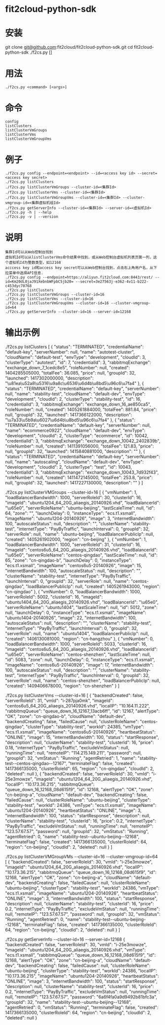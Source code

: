 fit2cloud-python-sdk
====================

安装
======================================
git clone git@github.com:fit2cloud/fit2cloud-python-sdk.git
cd fit2cloud-python-sdk
./f2cs.py <command> [<args>]

用法
======================================
    ./f2cs.py <command> [<args>]
    
命令
======================================
    config
    listClusters
    listClusterVmGroups
    listClusterVms
    listClusterVmGroupVms

例子
======================================
    ./f2cs.py config --endpoint=<endpoint> --id=<access key id> --secret=<access key secret>
    ./f2cs.py listClusters
    ./f2cs.py listClusterVmGroups --cluster-id=<集群Id>
    ./f2cs.py listClusterVms --cluster-id=<集群Id>
    ./f2cs.py listClusterVmGroupVms --cluster-id=<集群Id> --cluster-vmgroup-id=<集群虚拟机组Id>
    ./f2cs.py getServerInfo --cluster-id=<集群Id> --server-id=<虚拟机Id>
    ./f2cs.py -h | --help
    ./f2cs.py -v | --version

说明
======================================

    集群Id可以从Web控制台找到
    虚拟机Id可以从listClusterVms命令结果中找到，或从Web控制台虚拟机列表页第一列，这个虚拟机Id为整数类型，如12168
    acccess key id和access key secret可以从Web控制台找到，点击右上角用户名，从下拉菜单中选择API信息.
    ./f2cs.py config --endpoint=https://aliyun.fit2cloud.com:8443/rest/ --id=Km20dL0jaJ91XebnbWFpbC5jb20= --secret=3e27563j-e362-4v11-b222-c453dyc70768
    ./f2cs.py listClusters
    ./f2cs.py listClusterVmGroups --cluster-id=16
    ./f2cs.py listClusterVms --cluster-id=16
    ./f2cs.py listClusterVmGroupVms --cluster-id=16 --cluster-vmgroup-id=64
    ./f2cs.py getServerInfo --cluster-id=16 --server-id=12168

输出示例
======================================

./f2cs.py listClusters
[
  {
    "status": "TERMINATED",
    "credentialName": "default-key",
    "serverNumber": null,
    "name": "autotest-cluster",
    "cloudName": "default-test",
    "envType": "development",
    "cloudId": 3,
    "clusterType": "autotest",
    "id": 7,
    "credentialId": 3,
    "rabbitmqExchange": "exchange_down_7_1cedc8e5",
    "roleNumber": null,
    "created": 1404285505000,
    "totalFee": 36.085,
    "price": null,
    "groupId": 32,
    "launched": 1417302000000,
    "description": "\u81ea\u52a8\u5316\u9a8c\u6536\u6d4b\u8bd5\u96c6\u7fa4"
  },
  {
    "status": "TERMINATED",
    "credentialName": "default-key",
    "serverNumber": null,
    "name": "stability-test",
    "cloudName": "default-dev",
    "envType": "development",
    "cloudId": 2,
    "clusterType": "stability-test",
    "id": 16,
    "credentialId": 3,
    "rabbitmqExchange": "exchange_down_16_ae850ca5",
    "roleNumber": null,
    "created": 1405261884000,
    "totalFee": 881.84,
    "price": null,
    "groupId": 32,
    "launched": 1417366122000,
    "description": "\u7a33\u5b9a\u6027\u6d4b\u8bd5\u96c6\u7fa4"
  },
  {
    "status": "TERMINATED",
    "credentialName": "default-key",
    "serverNumber": null,
    "name": "ecommerce0922",
    "cloudName": "default-dev",
    "envType": "development",
    "cloudId": 2,
    "clusterType": "ecommerce",
    "id": 10042,
    "credentialId": 3,
    "rabbitmqExchange": "exchange_down_10042_2402839b",
    "roleNumber": null,
    "created": 1411391056000,
    "totalFee": 121.83,
    "price": null,
    "groupId": 32,
    "launched": 1415840881000,
    "description": ""
  },
  {
    "status": "TERMINATED",
    "credentialName": "default-key",
    "serverNumber": null,
    "name": "autoscaling",
    "cloudName": "default-dev",
    "envType": "development",
    "cloudId": 2,
    "clusterType": "test",
    "id": 10043,
    "credentialId": 3,
    "rabbitmqExchange": "exchange_down_10043_7d932f43",
    "roleNumber": null,
    "created": 1411472145000,
    "totalFee": 253.8,
    "price": null,
    "groupId": 32,
    "launched": 1417227130000,
    "description": ""
  }
]

./f2cs.py listClusterVMGroups --cluster-id=16
[
  {
    "vmNumber": 1,
    "loadBalancerBandwidth": 1000,
    "serverRoleId": 30,
    "clusterId": 16,
    "imageId": "ubuntu1204_64_20G_aliaegis_20140926.vhd",
    "loadBalancerId": "\u65e0",
    "serverRoleName": "ubuntu-beijing",
    "lastScaleTime": null,
    "id": 64,
    "zone": "",
    "launchDelay": 0,
    "instanceType": "ecs.t1.xsmall",
    "imageName": "ubuntu1204-20140926",
    "image": 3,
    "internetBandwidth": 100,
    "autoscaleStatus": null,
    "description": "",
    "clusterName": "stability-test",
    "internetType": "PayByTraffic",
    "launchInterval": 0,
    "groupId": 32,
    "serverRole": null,
    "name": "ubuntu-beijing",
    "loadBalancerPublicIp": null,
    "created": 1405261902000,
    "region": "cn-beijing"
  },
  {
    "vmNumber": 1,
    "loadBalancerBandwidth": 1000,
    "serverRoleId": 31,
    "clusterId": 16,
    "imageId": "centos6u5_64_20G_aliaegis_20140926.vhd",
    "loadBalancerId": "\u65e0",
    "serverRoleName": "centos-qingdao",
    "lastScaleTime": null,
    "id": 65,
    "zone": "cn-qingdao-b",
    "launchDelay": 0,
    "instanceType": "ecs.t1.xsmall",
    "imageName": "centos6u5-20140926",
    "image": 15,
    "internetBandwidth": 100,
    "autoscaleStatus": null,
    "description": "",
    "clusterName": "stability-test",
    "internetType": "PayByTraffic",
    "launchInterval": 0,
    "groupId": 32,
    "serverRole": null,
    "name": "centos-qingdao",
    "loadBalancerPublicIp": null,
    "created": 1405261943000,
    "region": "cn-qingdao"
  },
  {
    "vmNumber": 0,
    "loadBalancerBandwidth": 1000,
    "serverRoleId": 5002,
    "clusterId": 16,
    "imageId": "ubuntu1404_64_20G_aliaegis_20140926.vhd",
    "loadBalancerId": "\u65e0",
    "serverRoleName": "ubuntu1404",
    "lastScaleTime": null,
    "id": 5012,
    "zone": null,
    "launchDelay": 0,
    "instanceType": "ecs.t1.xsmall",
    "imageName": "ubuntu1404-20140926",
    "image": 22,
    "internetBandwidth": 100,
    "autoscaleStatus": null,
    "description": "",
    "clusterName": "stability-test",
    "internetType": "PayByTraffic",
    "launchInterval": 0,
    "groupId": 32,
    "serverRole": null,
    "name": "ubuntu1404",
    "loadBalancerPublicIp": null,
    "created": 1406130081000,
    "region": "cn-hangzhou"
  },
  {
    "vmNumber": 0,
    "loadBalancerBandwidth": 1000,
    "serverRoleId": 5033,
    "clusterId": 16,
    "imageId": "centos6u5_64_20G_aliaegis_20140926.vhd",
    "loadBalancerId": "\u65e0",
    "serverRoleName": "centos-shenzhen",
    "lastScaleTime": null,
    "id": 5083,
    "zone": null,
    "launchDelay": 0,
    "instanceType": "ecs.t1.xsmall",
    "imageName": "centos6u5-20140926",
    "image": 17,
    "internetBandwidth": 100,
    "autoscaleStatus": null,
    "description": "",
    "clusterName": "stability-test",
    "internetType": "PayByTraffic",
    "launchInterval": 0,
    "groupId": 32,
    "serverRole": null,
    "name": "centos-shenzhen",
    "loadBalancerPublicIp": null,
    "created": 1409406678000,
    "region": "cn-shenzhen"
  }
]

./f2cs.py listClusterVms --cluster-id=16
[
  {
    "backendCreated": false,
    "serverRoleId": 31,
    "vmId": "i-287pja0mk",
    "imageId": "centos6u5_64_20G_aliaegis_20140926.vhd",
    "localIP": "10.164.11.222",
    "rabbitmqQueue": "queue_down_16_12167_13acb6ff",
    "id": 12167,
    "alertType": "OK",
    "zone": "cn-qingdao-b",
    "cloudName": "default-dev",
    "backendCreating": false,
    "failedCause": null,
    "clusterRoleName": "centos-qingdao",
    "clusterType": "stability-test",
    "workId": 24385,
    "vmType": "ecs.t1.xsmall",
    "imageName": "centos6u5-20140926",
    "heartbeatStatus": "ONLINE",
    "image": 15,
    "internetBandwidth": 100,
    "status": "startResponse",
    "description": null,
    "clusterName": "stability-test",
    "clusterId": 16,
    "price": 0.18,
    "internetType": "PayByTraffic",
    "excludeVmStatus": null,
    "runningTime": null,
    "remoteIP": "114.215.149.211",
    "password": null,
    "groupId": 32,
    "vmStatus": "Running",
    "agentRetried": 1,
    "name": "stability-test--centos-qingdao--12167",
    "terminateFlag": false,
    "created": 1417366135000,
    "clusterRoleId": 65,
    "region": "cn-qingdao",
    "cloudId": 2,
    "deleted": null
  },
  {
    "backendCreated": false,
    "serverRoleId": 30,
    "vmId": "i-25e3mowze",
    "imageId": "ubuntu1204_64_20G_aliaegis_20140926.vhd",
    "localIP": "10.173.36.215",
    "rabbitmqQueue": "queue_down_16_12168_08d615f9",
    "id": 12168,
    "alertType": "OK",
    "zone": "cn-beijing-a",
    "cloudName": "default-dev",
    "backendCreating": false,
    "failedCause": null,
    "clusterRoleName": "ubuntu-beijing",
    "clusterType": "stability-test",
    "workId": 24386,
    "vmType": "ecs.t1.xsmall",
    "imageName": "ubuntu1204-20140926",
    "heartbeatStatus": "ONLINE",
    "image": 3,
    "internetBandwidth": 100,
    "status": "startResponse",
    "description": null,
    "clusterName": "stability-test",
    "clusterId": 16,
    "price": 0.2,
    "internetType": "PayByTraffic",
    "excludeVmStatus": null,
    "runningTime": null,
    "remoteIP": "123.57.67.57",
    "password": null,
    "groupId": 32,
    "vmStatus": "Running",
    "agentRetried": 0,
    "name": "stability-test--ubuntu-beijing--12168",
    "terminateFlag": false,
    "created": 1417366135000,
    "clusterRoleId": 64,
    "region": "cn-beijing",
    "cloudId": 2,
    "deleted": null
  }
]

./f2cs.py listClusterVMGroupVMs --cluster-id=16 --cluster-vmgroup-id=64
[
  {
    "backendCreated": false,
    "serverRoleId": 30,
    "vmId": "i-25e3mowze",
    "imageId": "ubuntu1204_64_20G_aliaegis_20140926.vhd",
    "localIP": "10.173.36.215",
    "rabbitmqQueue": "queue_down_16_12168_08d615f9",
    "id": 12168,
    "alertType": "OK",
    "zone": "cn-beijing-a",
    "cloudName": "default-dev",
    "backendCreating": false,
    "failedCause": null,
    "clusterRoleName": "ubuntu-beijing",
    "clusterType": "stability-test",
    "workId": 24386,
    "vmType": "ecs.t1.xsmall",
    "imageName": "ubuntu1204-20140926",
    "heartbeatStatus": "ONLINE",
    "image": 3,
    "internetBandwidth": 100,
    "status": "startResponse",
    "description": null,
    "clusterName": "stability-test",
    "clusterId": 16,
    "price": 0.2,
    "internetType": "PayByTraffic",
    "excludeVmStatus": null,
    "runningTime": null,
    "remoteIP": "123.57.67.57",
    "password": null,
    "groupId": 32,
    "vmStatus": "Running",
    "agentRetried": 0,
    "name": "stability-test--ubuntu-beijing--12168",
    "terminateFlag": false,
    "created": 1417366135000,
    "clusterRoleId": 64,
    "region": "cn-beijing",
    "cloudId": 2,
    "deleted": null
  }
]

./f2cs.py getServerInfo --cluster-id=16 --server-id=12168
{
  "backendCreated": false,
  "serverRoleId": 30,
  "vmId": "i-25e3mowze",
  "imageId": "ubuntu1204_64_20G_aliaegis_20140926.vhd",
  "vmType": "ecs.t1.xsmall",
  "rabbitmqQueue": "queue_down_16_12168_08d615f9",
  "id": 12168,
  "alertType": "OK",
  "zone": "cn-beijing-a",
  "cloudName": "default-dev",
  "backendCreating": false,
  "failedCause": null,
  "clusterRoleName": "ubuntu-beijing",
  "clusterType": "stability-test",
  "workId": 24386,
  "localIP": "10.173.36.215",
  "imageName": "ubuntu1204-20140926",
  "heartbeatStatus": "ONLINE",
  "image": 3,
  "internetBandwidth": 100,
  "status": "startResponse",
  "description": null,
  "clusterName": "stability-test",
  "clusterId": 16,
  "price": 0.2,
  "internetType": "PayByTraffic",
  "excludeVmStatus": null,
  "runningTime": null,
  "remoteIP": "123.57.67.57",
  "password": "6a6f4fa0a9d9492b81bfc3a",
  "groupId": 32,
  "name": "stability-test--ubuntu-beijing--12168",
  "agentRetried": 0,
  "vmStatus": "Running",
  "terminateFlag": false,
  "created": 1417366135000,
  "clusterRoleId": 64,
  "region": "cn-beijing",
  "cloudId": 2,
  "deleted": null
}

